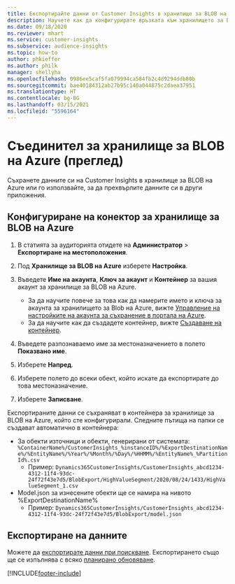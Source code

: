 ```yaml
---
title: Експортирайте данни от Customer Insights в хранилище за BLOB на Azure
description: Научете как да конфигурирате връзката към хранилището за BLOB на Azure.
ms.date: 09/18/2020
ms.reviewer: mhart
ms.service: customer-insights
ms.subservice: audience-insights
ms.topic: how-to
author: phkieffer
ms.author: philk
manager: shellyha
ms.openlocfilehash: 0986ee5caf5fa079994ca584fb2c4d9294ddb80b
ms.sourcegitcommit: bae40184312ab27b95c140a044875c2daea37951
ms.translationtype: HT
ms.contentlocale: bg-BG
ms.lasthandoff: 03/15/2021
ms.locfileid: "5596164"
---
```

# <a name="connector-for-azure-blob-storage-preview"></a>Съединител за хранилище за BLOB на Azure (преглед)

Съхранете данните си на Customer Insights в хранилище за BLOB на Azure или го използвайте, за да прехвърлите данните си в други приложения.

## <a name="configure-the-connector-for-azure-blob-storage"></a>Конфигуриране на конектор за хранилище за BLOB на Azure

1. В статията за аудиторията отидете на **Администратор** > **Експортиране на местоположения**.

1. Под **Хранилище за BLOB на Azure** изберете **Настройка**.

1. Въведете **Име на акаунта**, **Ключ за акаунт** и **Контейнер** за вашия акаунт за хранилище за BLOB на Azure.
    - За да научите повече за това как да намерите името и ключа за акаунта за хранилището за Blob на Azure, вижте [Управление на настройките на акаунта за съхранение в портала на Azure](/azure/storage/common/storage-account-manage).
    - За да научите как да създадете контейнер, вижте [Създаване на контейнер](/azure/storage/blobs/storage-quickstart-blobs-portal#create-a-container).

1. Въведете разпознаваемо име за местоназначението в полето **Показвано име**.

1. Изберете **Напред**.

1. Изберете полето до всеки обект, който искате да експортирате до това местоназначение.

1. Изберете **Записване**.

Експортираните данни се съхраняват в контейнера за хранилище за BLOB на Azure, който сте конфигурирали. Следните пътища на папки се създават автоматично в контейнера:

- За обекти източници и обекти, генерирани от системата: `%ContainerName%/CustomerInsights_%instanceID%/%ExportDestinationName%/%EntityName%/%Year%/%Month%/%Day%/%HHMM%/%EntityName%_%PartitionId%.csv`
  - Пример: `Dynamics365CustomerInsights/CustomerInsights_abcd1234-4312-11f4-93dc-24f72f43e7d5/BlobExport/HighValueSegment/2020/08/24/1433/HighValueSegment_1.csv`
- Model.json за изнесените обекти ще се намира на нивото %ExportDestinationName%
  - Пример: `Dynamics365CustomerInsights/CustomerInsights_abcd1234-4312-11f4-93dc-24f72f43e7d5/BlobExport/model.json`

## <a name="export-the-data"></a>Експортиране на данните

Можете да [експортирате данни при поискване](export-destinations.md#export-data-on-demand). Експортирането също ще се изпълнява с всяко [планирано обновяване](system.md#schedule-tab).


[!INCLUDE[footer-include](../includes/footer-banner.md)]